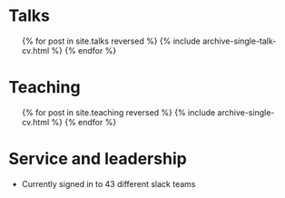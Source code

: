 Talks
======

  <ul>{% for post in site.talks reversed %}
    {% include archive-single-talk-cv.html  %}
  {% endfor %}</ul>

Teaching
======

  <ul>{% for post in site.teaching reversed %}
     {% include archive-single-cv.html %}
  {% endfor %}</ul>


  
Service and leadership
======
* Currently signed in to 43 different slack teams
